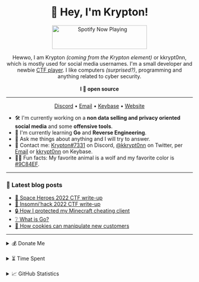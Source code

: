 <h1 align="center">👋 Hey, I'm Krypton!</h1>

<div align="center">
  <a href="https://status.krypton.ninja/spotify?open">
    <img src="https://status.krypton.ninja/spotify" width="256" height="64" alt="Spotify Now Playing">
  </a>
</div>

<p align="center">Hewwo, I am Krypton <i>(coming from the Krypton element)</i> or kkrypt0nn, which is mostly used for social media usernames. I'm a small developer and newbie <a href="https://krypton.ninja/ctfs">CTF player</a>. I like computers <i>(surprised?)</i>, programming and anything related to cyber security.<br><br><strong>I 💜 open source</strong></p>

<hr>

<p align="center">
  <a href="https://go.krypton.ninja/discord">Discord</a> • <a href="https://go.krypton.ninja/mail">Email</a> • <a href="https://go.krypton.ninja/keybase">Keybase</a> • <a href="https://krypton.ninja">Website</a>
</p>

- 🛠️ I'm currently working on a **non data selling and privacy oriented social media** and some **offensive tools**.
- 🌱 I'm currently learning **Go** and **Reverse Engineering**.
- 💭 Ask me things about anything and I will try to answer.
- 📇 Contact me: [Krypton#7331](https://go.krypton.ninja/discord) on Discord, [@kkrypt0nn](https://go.krypton.ninja/twitter) on Twitter, per [Email](https://go.krypton.ninja/mail) or [kkrypt0nn](https://go.krypton.ninja/keybase) on Keybase.
- 🐺💜 Fun facts: My favorite animal is a wolf and my favorite color is [#9C84EF](https://color-hex.com/color/9c84ef).

<hr>

### 📩 Latest blog posts
<!-- BLOG-POST-LIST:START -->
- [🚀 Space Heroes 2022 CTF write-up](https://krypton.ninja/2022/04/03/Space-Heroes-2022-CTF-write-up/)
- [🚩 Insomni&#39;hack 2022 CTF write-up](https://krypton.ninja/2022/03/28/Insomnihack-2022-CTF-write-up/)
- [🔒 How I protected my Minecraft cheating client](https://krypton.ninja/2022/01/30/How-I-protected-my-Minecraft-cheating-client/)
- [❔ What is Go?](https://krypton.ninja/2021/10/16/What-is-Go/)
- [🍪 How cookies can manipulate new customers](https://krypton.ninja/2021/08/23/How-cookies-can-manipulate-new-customers/)
<!-- BLOG-POST-LIST:END -->

<hr>

<details>
  <summary>💰 Donate Me</summary>
  
  - Bitcoin: 31mGvXAhWJbhSwdgx9F2mVPguPRFCYYFwL
  - Ethereum: 0x20257228C9e94A13E4BB9578635c84403cAb6E60
  - Dogecoin: D9hhH53pSe2KXPBvVQLe5G5FTvrmWnjtW4
  - Dash: XiJKVXoeR6nMCnhYQSM3DEHtMdubUjtLeC
  - Patreon: Click [here](https://go.krypton.ninja/patreon)
  - Ko-fi: Click [here](https://go.krypton.ninja/kofi)
  - PayPal: Click [here](https://go.krypton.ninja/paypal)
  
  If you donate with crypto currency, make sure you send the coins to the address corresponding to the currency. Sending to any other address will cause a loss of the coins and it will be impossible to recover, I am not responsible for an issue like that.
</details>

<br>

<details>
  <summary>⏳ Time Spent</summary>
  
  <!--START_SECTION:waka-->

```text
TypeScript       6 hrs 52 mins   █████████████████░░░░░░░░   68.17 %
JavaScript       2 hrs 41 mins   ██████▓░░░░░░░░░░░░░░░░░░   26.67 %
SQL              11 mins         ▒░░░░░░░░░░░░░░░░░░░░░░░░   01.94 %
JSON             8 mins          ▒░░░░░░░░░░░░░░░░░░░░░░░░   01.46 %
GitIgnore file   7 mins          ▒░░░░░░░░░░░░░░░░░░░░░░░░   01.26 %
CSS              3 mins          ░░░░░░░░░░░░░░░░░░░░░░░░░   00.51 %
```

<!--END_SECTION:waka-->
  
</details>

<br>

<details>
  <summary>📈 GitHub Statistics</summary>
  
  ![GitHub Statistics](https://metrics.lecoq.io/kkrypt0nn?template=classic&followup=1&languages=1&config.timezone=Europe%2FZurich)

  ![Profile Views](https://komarev.com/ghpvc/?username=kkrypt0nn&color=9c84ef)
  
</details>

